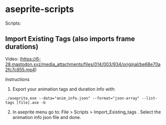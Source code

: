 # aseprite-scripts

Scripts:


## Import Existing Tags (also imports frame durations)
Video: (https://6-28.mastodon.xyz/media_attachments/files/014/003/934/original/be68e70a2fc7c855.mp4)

Instructions
1. Export your animation tags and duration info with:
```
./aseprite.exe --data="anim_info.json" --format="json-array" --list-tags [file].ase -b
```
2. In aseprite menu go to: File > Scripts > Import_Existing_tags . Select the animation info json file and done.

